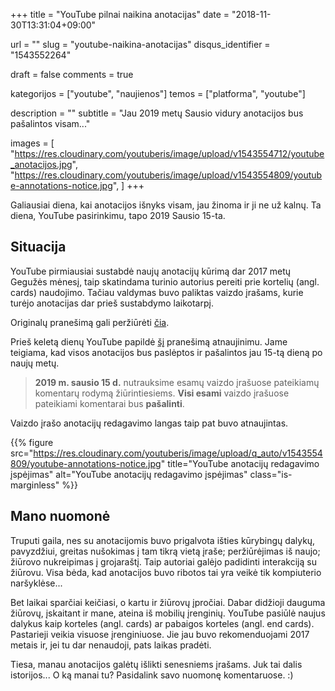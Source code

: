 +++
title 				= "YouTube pilnai naikina anotacijas"
date 				= "2018-11-30T13:31:04+09:00"

url					= ""
slug                = "youtube-naikina-anotacijas"
disqus_identifier   = "1543552264"

draft				= false
comments 			= true

kategorijos         = ["youtube", "naujienos"]
temos      	        = ["platforma", "youtube"]

description			= ""
subtitle 			= "Jau 2019 metų Sausio vidury anotacijos bus pašalintos visam..."

images              = [
    "https://res.cloudinary.com/youtuberis/image/upload/v1543554712/youtube_anotacijos.jpg",
    "https://res.cloudinary.com/youtuberis/image/upload/v1543554809/youtube-annotations-notice.jpg",
]
+++

Galiausiai diena, kai anotacijos išnyks visam, jau žinoma ir ji ne už kalnų. Ta diena, YouTube pasirinkimu, tapo 2019 Sausio 15-ta.

## Situacija

YouTube pirmiausiai sustabdė naujų anotacijų kūrimą dar 2017 metų Gegužės mėnesį, taip skatindama turinio autorius pereiti prie kortelių (angl. cards) naudojimo. Tačiau valdymas buvo paliktas vaizdo įrašams, kurie turėjo anotacijas dar prieš sustabdymo laikotarpį.

Originalų pranešimą gali peržiūrėti [čia][youtube].

Prieš keletą dienų YouTube papildė [šį][youtube] pranešimą atnaujinimu. Jame teigiama, kad visos anotacijos bus paslėptos ir pašalintos jau 15-tą dieną po naujų metų.

> **2019 m. sausio 15 d.** nutrauksime esamų vaizdo įrašuose pateikiamų komentarų rodymą žiūrintiesiems. **Visi esami** vaizdo įrašuose pateikiami komentarai bus **pašalinti**.

Vaizdo įrašo anotacijų redagavimo langas taip pat buvo atnaujintas.

{{% figure src="https://res.cloudinary.com/youtuberis/image/upload/q_auto/v1543554809/youtube-annotations-notice.jpg" title="YouTube anotacijų redagavimo įspėjimas" alt="YouTube anotacijų redagavimo įspėjimas" class="is-marginless" %}}

## Mano nuomonė

Truputi gaila, nes su anotacijomis buvo prigalvota išties kūrybingų dalykų, pavyzdžiui, greitas nušokimas į tam tikrą vietą įraše; peržiūrėjimas iš naujo; žiūrovo nukreipimas į grojaraštį. Taip autoriai galėjo padidinti interakciją su žiūrovu. Visa bėda, kad anotacijos buvo ribotos tai yra veikė tik kompiuterio naršyklėse...

Bet laikai sparčiai keičiasi, o kartu ir žiūrovų įpročiai. Dabar didžioji dauguma žiūrovų, įskaitant ir mane, ateina iš mobilių įrenginių. YouTube pasiūlė naujus dalykus kaip korteles (angl. cards) ar pabaigos korteles (angl. end cards). Pastarieji veikia visuose įrenginiuose. Jie jau buvo rekomenduojami 2017 metais ir, jei tu dar nenaudoji, pats laikas pradėti.

Tiesa, manau anotacijos galėtų išlikti senesniems įrašams. Juk tai dalis istorijos... O ką manai tu? Pasidalink savo nuomonę komentaruose. :)

[youtube]: https://support.google.com/youtube/answer/7342737?hl=lt